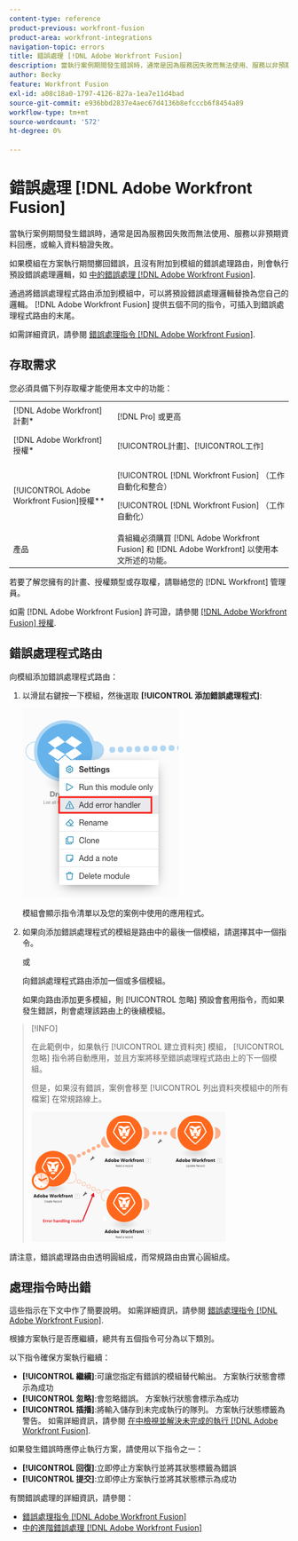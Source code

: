 ```yaml
---
content-type: reference
product-previous: workfront-fusion
product-area: workfront-integrations
navigation-topic: errors
title: 錯誤處理 [!DNL Adobe Workfront Fusion]
description: 當執行案例期間發生錯誤時，通常是因為服務因失敗而無法使用、服務以非預期資料回應，或輸入資料驗證失敗。
author: Becky
feature: Workfront Fusion
exl-id: a08c18a0-1797-4126-827a-1ea7e11d4bad
source-git-commit: e936bbd2837e4aec67d4136b8efcccb6f8454a89
workflow-type: tm+mt
source-wordcount: '572'
ht-degree: 0%

---
```


# 錯誤處理 [!DNL Adobe Workfront Fusion]

當執行案例期間發生錯誤時，通常是因為服務因失敗而無法使用、服務以非預期資料回應，或輸入資料驗證失敗。

如果模組在方案執行期間擲回錯誤，且沒有附加到模組的錯誤處理路由，則會執行預設錯誤處理邏輯，如 [中的錯誤處理 [!DNL Adobe Workfront Fusion]](../../workfront-fusion/errors/error-processing.md).

通過將錯誤處理程式路由添加到模組中，可以將預設錯誤處理邏輯替換為您自己的邏輯。 [!DNL Adobe Workfront Fusion] 提供五個不同的指令，可插入到錯誤處理程式路由的末尾。

如需詳細資訊，請參閱 [錯誤處理指令 [!DNL Adobe Workfront Fusion]](../../workfront-fusion/errors/directives-for-error-handling.md).

## 存取需求

您必須具備下列存取權才能使用本文中的功能：

<table style="table-layout:auto">
 <col> 
 <col> 
 <tbody> 
  <tr> 
   <td role="rowheader">[!DNL Adobe Workfront] 計劃*</td> 
   <td> <p>[!DNL Pro] 或更高</p> </td> 
  </tr> 
  <tr data-mc-conditions=""> 
   <td role="rowheader">[!DNL Adobe Workfront] 授權*</td> 
   <td> <p>[!UICONTROL計畫]、[!UICONTROL工作]</p> </td> 
  </tr> 
  <tr> 
   <td role="rowheader">[!UICONTROL Adobe Workfront Fusion]授權**</td> 
   <td> <p>[!UICONTROL [!DNL Workfront Fusion] （工作自動化和整合） </p><p>[!UICONTROL [!DNL Workfront Fusion] （工作自動化）</p>  </td> 
  </tr> 
  <tr> 
   <td role="rowheader">產品</td> 
   <td>貴組織必須購買 [!DNL Adobe Workfront Fusion] 和 [!DNL Adobe Workfront] 以使用本文所述的功能。</td> 
  </tr> 
 </tbody> 
</table>

若要了解您擁有的計畫、授權類型或存取權，請聯絡您的 [!DNL Workfront] 管理員。

如需 [!DNL Adobe Workfront Fusion] 許可證，請參閱 [[!DNL Adobe Workfront Fusion] 授權](../../workfront-fusion/get-started/license-automation-vs-integration.md).

## 錯誤處理程式路由

向模組添加錯誤處理程式路由：

1. 以滑鼠右鍵按一下模組，然後選取 **[!UICONTROL 添加錯誤處理程式]**:

   ![](assets/error-handler-route.png)

   模組會顯示指令清單以及您的案例中使用的應用程式。

1. 如果向添加錯誤處理程式的模組是路由中的最後一個模組，請選擇其中一個指令。

   或

   向錯誤處理程式路由添加一個或多個模組。

   如果向路由添加更多模組，則 [!UICONTROL 忽略] 預設會套用指令，而如果發生錯誤，則會處理該路由上的後續模組。


>[!INFO]
>
>在此範例中，如果執行 [!UICONTROL 建立資料夾] 模組， [!UICONTROL 忽略] 指令將自動應用，並且方案將移至錯誤處理程式路由上的下一個模組。
>
>但是，如果沒有錯誤，案例會移至 [!UICONTROL 列出資料夾模組中的所有檔案] 在常規路線上。
>
>![](assets/if-there-is-no-error-350x234.png)

請注意，錯誤處理路由由透明圓組成，而常規路由由實心圓組成。

## 處理指令時出錯

這些指示在下文中作了簡要說明。 如需詳細資訊，請參閱 [錯誤處理指令 [!DNL Adobe Workfront Fusion]](../../workfront-fusion/errors/directives-for-error-handling.md).

根據方案執行是否應繼續，總共有五個指令可分為以下類別。

以下指令確保方案執行繼續：

* **[!UICONTROL 繼續]**:可讓您指定有錯誤的模組替代輸出。 方案執行狀態會標示為成功
* **[!UICONTROL 忽略]**:會忽略錯誤。 方案執行狀態會標示為成功
* **[!UICONTROL 插播]**:將輸入儲存到未完成執行的隊列。 方案執行狀態標籤為警告。 如需詳細資訊，請參閱 [在中檢視並解決未完成的執行 [!DNL Adobe Workfront Fusion]](../../workfront-fusion/scenarios/view-and-resolve-incomplete-executions.md).

如果發生錯誤時應停止執行方案，請使用以下指令之一：

* **[!UICONTROL 回復]**:立即停止方案執行並將其狀態標籤為錯誤
* **[!UICONTROL 提交]**:立即停止方案執行並將其狀態標示為成功

有關錯誤處理的詳細資訊，請參閱：

* [錯誤處理指令 [!DNL Adobe Workfront Fusion]](../../workfront-fusion/errors/directives-for-error-handling.md)
* [中的進階錯誤處理 [!DNL Adobe Workfront Fusion]](../../workfront-fusion/errors/advanced-error-handling.md)
